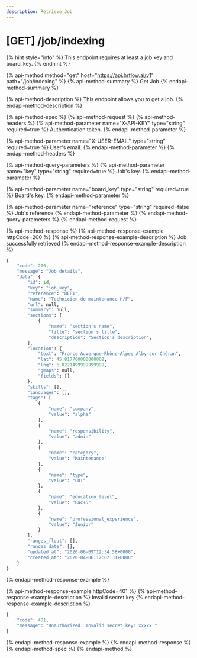 ```yaml
---
description: Retrieve Job
---
```


# \[GET\] /job/indexing

{% hint style="info" %}
This endpoint requires at least a job key and board\_key.
{% endhint %}

{% api-method method="get" host="https://api.hrflow.ai/v1" path="/job/indexing" %}
{% api-method-summary %}
Get Job
{% endapi-method-summary %}

{% api-method-description %}
This endpoint allows you to get a job.
{% endapi-method-description %}

{% api-method-spec %}
{% api-method-request %}
{% api-method-headers %}
{% api-method-parameter name="X-API-KEY" type="string" required=true %}
Authentication token.
{% endapi-method-parameter %}

{% api-method-parameter name="X-USER-EMAIL" type="string" required=true %}
User's email.
{% endapi-method-parameter %}
{% endapi-method-headers %}

{% api-method-query-parameters %}
{% api-method-parameter name="key" type="string" required=true %}
Job's key.
{% endapi-method-parameter %}

{% api-method-parameter name="board\_key" type="string" required=true %}
Board's key.
{% endapi-method-parameter %}

{% api-method-parameter name="reference" type="string" required=false %}
Job's reference
{% endapi-method-parameter %}
{% endapi-method-query-parameters %}
{% endapi-method-request %}

{% api-method-response %}
{% api-method-response-example httpCode=200 %}
{% api-method-response-example-description %}
Job successfully retrieved
{% endapi-method-response-example-description %}

```python
{
    "code": 200,
    "message": "Job details",
    "data": {
        "id": id,
        "key": "job_key",
        "reference": "REF1",
        "name": "Technicien de maintenance H/F",
        "url": null,
        "summary": null,
        "sections": [
            {
                "name": "section's name",
                "title": "section's title",
                "description": "Section's description", 
        ],
        "location": {
            "text": "France Auvergne-Rhône-Alpes Alby-sur-Chéran",
            "lat": 45.817700000000002,
            "lng": 6.0221499999999999,
            "gmaps": null,
            "fields": []
        },
        "skills": [],
        "languages": [],
        "tags": [
            {
                "name": "company",
                "value": "alpha"
            },
            {
                "name": "responsibility",
                "value": "admin"
            },
            {
                "name": "category",
                "value": "Maintenance"
            },
            {
                "name": "type",
                "value": "CDI"
            },
            {
                "name": "education_level",
                "value": "Bac+5"
            },
            {
                "name": "professional_experience",
                "value": "Junior"
            }
        ],
        "ranges_float": [],
        "ranges_date": [],
        "updated_at": "2020-06-09T12:34:58+0000",
        "created_at": "2020-04-06T12:02:31+0000"
    }
}
```
{% endapi-method-response-example %}

{% api-method-response-example httpCode=401 %}
{% api-method-response-example-description %}
Invalid secret key
{% endapi-method-response-example-description %}

```python
{
    "code": 401,
    "message": "Unauthorized. Invalid secret key: xxxxx "
}
```
{% endapi-method-response-example %}
{% endapi-method-response %}
{% endapi-method-spec %}
{% endapi-method %}



